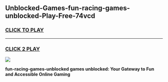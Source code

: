 
## Unblocked-Games-fun-racing-games-unblocked-Play-Free-74vcd
<h3>
<a href="https://premium76.site?title=fun-racing-games-unblocked&ref=23A">CLICK TO PLAY</a></h3>
<hr>

<h3>
<a href="https://premium76.site?title=fun-racing-games-unblocked&ref=23A">CLICK 2 PLAY</a>
  
</h3>

<a href="https://premium76.site?title=fun-racing-games-unblocked&ref=23A"><img src="https://clearcache.store/games.png"></a>


**fun-racing-games-unblocked games unblocked: Your Gateway to Fun and Accessible Online Gaming**
